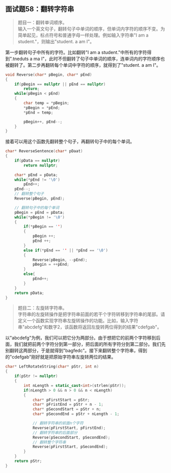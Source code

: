 ## 面试题58：翻转字符串

> 题目一：翻转单词顺序。<br>输入一个英文句子，翻转句子中单词的顺序，但单词内字符的顺序不变。为简单起见，标点符号和普通字母一样处理。例如输入字符串"I am a student."，则输出"student. a am I"。

第一步翻转句子中所有的字符。比如翻转"I am a student."中所有的字符得到".tneduts a ma I"，此时不但翻转了句子中单词的顺序，连单词内的字符顺序也被翻转了。第二步再翻转每个单词中字符的顺序，就得到了"student. a am I"。

```cpp
void Reverse(char* pBegin, char* pEnd)
{
    if(pBegin == nullptr || pEnd == nullptr)
        return;
    while(pBegin < pEnd)
    {
        char temp = *pBegin;
        *pBegin = *pEnd;
        *pEnd = temp;

        pBegin++, pEnd--;
    }
}
```
接着可以用这个函数先翻转整个句子，再翻转句子中的每个单词。
```cpp
char* ReverseSentence(char* pDaat)
{
    if(pData == nullptr)
        return nullptr;
    
    char* pEnd = pData;
    while(*pEnd != '\0')
        pEnd++;
    pEnd--;
    // 翻转整个句子
    Reverse(pBegin, pEnd);

    // 翻转句子中的每个单词
    pBegin = pEnd = pData;
    while(*pBegin != '\0')
    {
        if(*pBegin == '')
        {
            pBegin ++;
            pEnd ++;
        }
        else if(*pEnd == '' || *pEnd == '\0')
        {
            Reverse(pBegin, --pEnd);
            pBegin = ++pEnd;
        }
        else{
            pEnd++;
        }
    }
    return pData;
}
```

> 题目二：左旋转字符串。<br>字符串的左旋转操作是把字符串前面的若干个字符转移到字符串的尾部。请定义一个函数实现字符串左旋转操作的功能。比如，输入字符串"abcdefg"和数字2，该函数将返回左旋转两位得到的结果"cdefgab"。

以"abcdefg"为例，我们可以把它分为两部分。由于想把它的前两个字符移到后面，我们就把前两个字符分到第一部分，把后面的所有字符分到第二部分。我们先别翻转这两部分，于是就得到"bagfedc"。接下来翻转整个字符串，得到的"cdefgab"刚好就是把原始字符串左旋转两位的结果。

```cpp
char* LeftRotateString(char* pStr, int n)
{
    if(pStr != nullptr)
    {
        int nLength = static_cast<int>(strlen(pStr));
        if(nLength > 0 && n > 0 && n < nLength)
        {
            char* pFirstStart = pStr;
            char* pFristEnd = pStr + n - 1;
            char* pSecondStart = pStr + n;
            char* pSecondEnd = pStr + nLength - 1;

            // 翻转字符串的前面n个字符
            Reverse(pFirstStart, pFirstEnd);
            // 翻转字符串的后面部分
            Reverse(pSecondStart, pSecondEnd);
            // 翻转整个字符串
            Reverse(pFirstStart, pSecondEnd);
        }
    }
    return pStr;
}
```